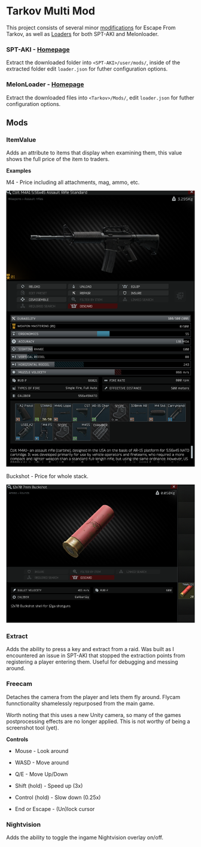 # Tarkov Multi Mod

This project consists of several minor [modifications](#Mods) for Escape From Tarkov, as well as [Loaders](#Loaders) for both SPT-AKI and Melonloader.

### SPT-AKI - [Homepage](https://www.sp-tarkov.com/)

Extract the downloaded folder into `<SPT-AKI>/user/mods/`, inside of the extracted folder edit `loader.json` for futher configuration options.

### MelonLoader - [Homepage](https://melonwiki.xyz/#/)

Extract the downloaded files into `<Tarkov>/Mods/`, edit `loader.json` for futher configuration options.

## Mods

### ItemValue

Adds an attribute to items that display when examining them, this value shows the full price of the item to traders.

**Examples**

M4 - Price including all attachments, mag, ammo, etc.

![M4](./Screenshots/ItemValue%20-%20M4%20Example.png)

Buckshot - Price for whole stack.

![alt text](./Screenshots/ItemValue%20-%20Ammo%20Example.png)

### Extract

Adds the ability to press a key and extract from a raid. Was built as I encountered an issue in SPT-AKI that stopped the extraction points from registering a player entering them. Useful for debugging and messing around.

### Freecam

Detaches the camera from the player and lets them fly around. Flycam funnctionality shamelessly repurposed from the main game.

Worth noting that this uses a new Unity camera, so many of the games postprocessing effects are no longer applied. This is not worthy of being a screenshot tool (yet).

**Controls**

- Mouse - Look around

- WASD - Move around

- Q/E - Move Up/Down

- Shift (hold) - Speed up (3x)

- Control (hold) - Slow down (0.25x)

- End or Escape - (Un)lock cursor

### Nightvision

Adds the ability to toggle the ingame Nightvision overlay on/off.